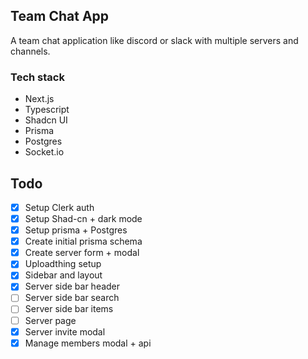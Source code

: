 ## Team Chat App

A team chat application like discord or slack with multiple servers and channels.

### Tech stack

* Next.js
* Typescript
* Shadcn UI
* Prisma
* Postgres
* Socket.io

## Todo

* [X] Setup Clerk auth
* [X] Setup Shad-cn + dark mode
* [X] Setup prisma + Postgres
* [X] Create initial prisma schema
* [X] Create server form + modal
* [X] Uploadthing setup
* [X] Sidebar and layout
* [X] Server side bar header
* [ ] Server side bar search
* [ ] Server side bar items
* [ ] Server page
* [X] Server invite modal
* [X] Manage members modal + api
